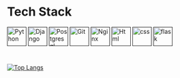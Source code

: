 

# Tech Stack

<a href="" title=""><img src="https://github.com/get-icon/geticon/raw/master/icons/python.svg" alt="Python" width="45px" height="45px"></a>
<a href="" title=""><img src="https://github.com/get-icon/geticon/raw/master/icons/django.svg" alt="Django" width="45px" height="45px"></a>
<a href="" title=""><img src="https://github.com/get-icon/geticon/raw/master/icons/postgresql.svg" alt="Postgresql" width="45px" height="45px"></a>
<a href="" title=""><img src="https://github.com/get-icon/geticon/raw/master/icons/git.svg" alt="Git" width="45px" height="45px"></a>
<a href="" title=""><img src="https://github.com/get-icon/geticon/raw/master/icons/nginx.svg" alt="Nginx" width="45px" height="45px"></a>
<a href="" title=""><img src="https://github.com/get-icon/geticon/raw/master/icons/html-5.svg" alt="Html" width="45px" height="45px"></a>
<a href="" title=""><img src="https://github.com/get-icon/geticon/raw/master/icons/css-3.svg" alt="css" width="45px" height="45px"></a>
<a href="" title=""><img src="https://github.com/get-icon/geticon/raw/master/icons/flask.svg" alt="flask" width="45px" height="45px"></a>

# 
[![Top Langs](https://github-readme-stats.vercel.app/api/top-langs/?username=wiktorBK&hide_progress=true&theme=dark)](https://github.com/anuraghazra/github-readme-stats)






